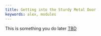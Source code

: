 ```yaml
---
title: Getting into the Sturdy Metal Door
keywords: alex, modules
---
```


This is something you do later [TBD](broken_link)
